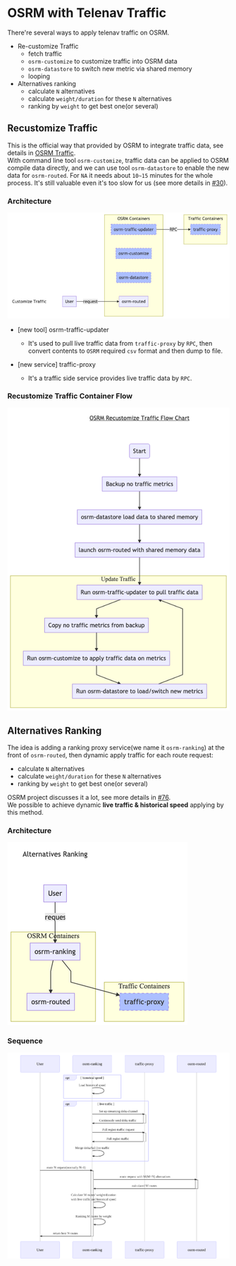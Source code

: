 
# OSRM with Telenav Traffic
There're several ways to apply telenav traffic on OSRM.     

- Re-customize Traffic   
  - fetch traffic 
  - `osrm-customize` to customize traffic into OSRM data 
  - `osrm-datastore` to switch new metric via shared memory
  - looping
- Alternatives ranking    
  - calculate `N` alternatives
  - calculate `weight/duration` for these `N` alternatives 
  - ranking by `weight` to get best one(or several)

## Recustomize Traffic  
This is the official way that provided by OSRM to integrate traffic data, see details in [OSRM Traffic](https://github.com/Project-OSRM/osrm-backend/wiki/Traffic).    
With command line tool `osrm-customize`, traffic data can be applied to OSRM compile data directly, and we can use tool `osrm-datastore` to enable the new data for `osrm-routed`. For `NA` it needs about `10~15` minutes for the whole process. It's still valuable even it's too slow for us (see more details in [#30](https://github.com/Telenav/osrm-backend/issues/30)).     

### Architecture   
![](./graph/customize-traffic-into-data.mmg.png)

- [new tool] osrm-traffic-updater
  - It's used to pull live traffic data from `traffic-proxy` by `RPC`, then convert contents to `OSRM` required `csv` format and then dump to file.

- [new service] traffic-proxy
  - It's a traffic side service provides live traffic data by `RPC`.

### Recustomize Traffic Container Flow

![](./graph/customize-traffic-container-startup-flow-chart.mmd.png)

## Alternatives Ranking

The idea is adding a ranking proxy service(we name it `osrm-ranking`) at the front of `osrm-routed`, then dynamic apply traffic for each route request:     
  - calculate `N` alternatives
  - calculate `weight/duration` for these `N` alternatives 
  - ranking by `weight` to get best one(or several)

OSRM project discusses it a lot, see more details in [#76](https://github.com/Telenav/osrm-backend/issues/76#issue-511198359).    
We possible to achieve dynamic **live traffic & historical speed** applying by this method.      

### Architecture
![](./graph/alternatives-ranking-architecture.mmd.png)

### Sequence
![](./graph/osrm-alternatives-ranking-with-traffic-pipeline.mmd.svg)

